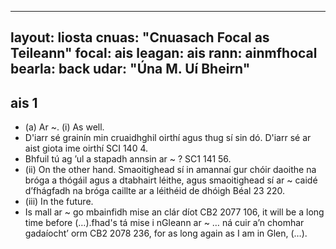 ﻿---

layout: liosta
cnuas: "Cnuasach Focal as Teileann"
focal: ais
leagan: ais
rann: ainmfhocal
bearla: back
udar: "Úna M. Uí Bheirn"
---

## ais 1

* (a) Ar ~. (i) As well.
* D'iarr sé grainín min cruaidhghil oirthí agus
thug sí sin dó.  D'iarr sé ar aist giota ime
oirthí SCI 140 4.
* Bhfuil tú ag ’ul a stapadh annsin ar ~ ? SC1 141 56.
* (ii) On the other hand. Smaoitighead sí in
amannaí gur chóir daoithe na bróga a thógáil
agus a dtabhairt léithe, agus smaoitighead
sí ar ~ caidé d’fhágfadh na bróga caillte ar
a léithéid de dhóigh Béal 23 220.
* (iii) In the future.
* Is mall ar ~ go mbainfidh mise an clár díot
CB2 2077 106, it will be a long time
before (…).fhad's tá mise i nGleann ar ~ … ná
cuir a’n chomhar gadaíocht’ orm CB2 2078 236,
for as long again as I am in Glen, (…).
